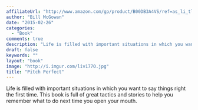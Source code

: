 ```yaml
---
affiliateUrl: "http://www.amazon.com/gp/product/B00DB3A4VS/ref=as_li_tl?ie=UTF8&camp=1789&creative=390957&creativeASIN=B00DB3A4VS&linkCode=as2&tag=jaktre-20&linkId=VVXRBBYJRTWH5RR2"
author: "Bill McGowan"
date: "2015-02-26"
categories:
  - "Book"
comments: true
description: "Life is filled with important situations in which you want to say things right the first time.  This book is full of great tactics and stories to help"
draft: false
keywords: ""
layout: "book"
image: "http://i.imgur.com/liv177O.jpg"
title: "Pitch Perfect"
---
```


Life is filled with important situations in which you want to say things right the first time.  This book is full of great tactics and stories to help you remember what to do next time you open your mouth.

